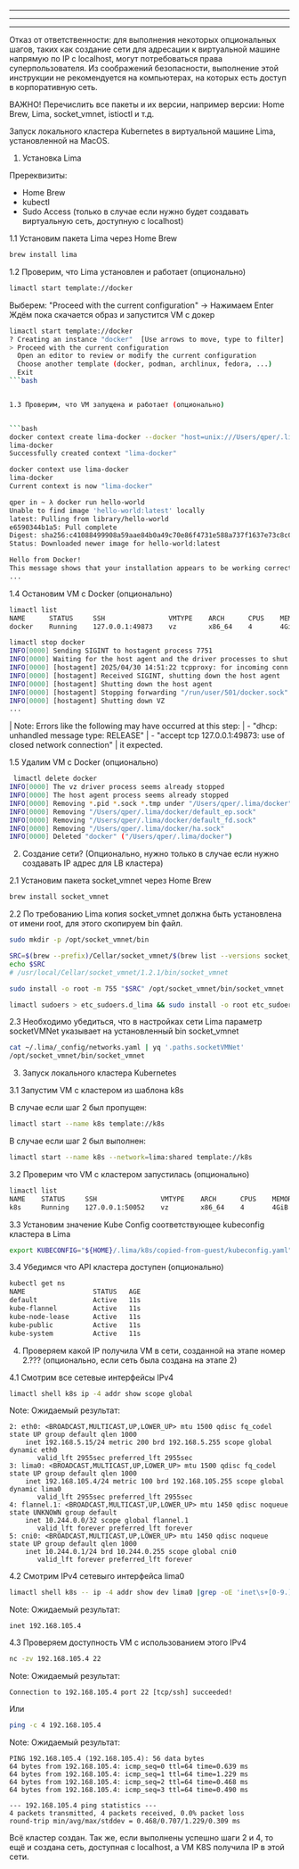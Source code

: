 
***
***
***

Отказ от ответственности: для выполнения некоторых опциональных шагов, таких как создание сети для адресации к виртуальной машине напрямую по IP с localhost, могут потребоваться права суперпользователя. Из соображений безопасности, выполнение этой инструкции не рекомендуется на компьютерах, на которых есть доступ в корпоративную сеть.

ВАЖНО! Перечислить все пакеты и их версии, например версии: Home Brew, Lima, socket_vmnet, istioctl и т.д.

Запуск локального кластера Kubernetes в виртуальной машине Lima, установленной на MacOS.

1. Установка Lima

Пререквизиты:
- Home Brew
- kubectl
- Sudo Access (только в случае если нужно будет создавать виртуальную сеть, доступную с localhost)


1.1 Установим пакета Lima через Home Brew

```bash
brew install lima
```


1.2 Проверим, что Lima установлен и работает (опционально)

```bash
limactl start template://docker
```


Выберем: "Proceed with the current configuration" -> Нажимаем Enter
Ждём пока скачается образ и запустится VM c докер

```bash
limactl start template://docker
? Creating an instance "docker"  [Use arrows to move, type to filter]
> Proceed with the current configuration
  Open an editor to review or modify the current configuration
  Choose another template (docker, podman, archlinux, fedora, ...)
  Exit
```bash


1.3 Проверим, что VM запущена и работает (опционально)


```bash
docker context create lima-docker --docker "host=unix:///Users/qper/.lima/docker/sock/docker.sock"
lima-docker
Successfully created context "lima-docker"
```

```bash
docker context use lima-docker
lima-docker
Current context is now "lima-docker"
```


```bash
qper in ~ λ docker run hello-world
Unable to find image 'hello-world:latest' locally
latest: Pulling from library/hello-world
e6590344b1a5: Pull complete 
Digest: sha256:c41088499908a59aae84b0a49c70e86f4731e588a737f1637e73c8c09d995654
Status: Downloaded newer image for hello-world:latest

Hello from Docker!
This message shows that your installation appears to be working correctly.
...
```

1.4 Остановим VM с Docker (опционально)

```bash
limactl list
NAME      STATUS     SSH                VMTYPE    ARCH      CPUS    MEMORY    DISK      DIR
docker    Running    127.0.0.1:49873    vz        x86_64    4       4GiB      100GiB    ~/.lima/docker
```

```bash
limactl stop docker
INFO[0000] Sending SIGINT to hostagent process 7751     
INFO[0000] Waiting for the host agent and the driver processes to shut down 
INFO[0000] [hostagent] 2025/04/30 14:51:22 tcpproxy: for incoming conn 127.0.0.1:49877, error dialing "192.168.5.15:22": connect tcp 192.168.5.15:22: connection was refused 
INFO[0000] [hostagent] Received SIGINT, shutting down the host agent 
INFO[0000] [hostagent] Shutting down the host agent     
INFO[0000] [hostagent] Stopping forwarding "/run/user/501/docker.sock" (guest) to "/Users/qper/.lima/docker/sock/docker.sock" (host) 
INFO[0000] [hostagent] Shutting down VZ
...
```

| Note: Errors like the following may have occurred at this step:
| - "dhcp: unhandled message type: RELEASE" 
| - "accept tcp 127.0.0.1:49873: use of closed network connection"
| it expected.

1.5 Удалим VM с Docker (опционально)

```bash
 limactl delete docker 
INFO[0000] The vz driver process seems already stopped  
INFO[0000] The host agent process seems already stopped 
INFO[0000] Removing *.pid *.sock *.tmp under "/Users/qper/.lima/docker" 
INFO[0000] Removing "/Users/qper/.lima/docker/default_ep.sock" 
INFO[0000] Removing "/Users/qper/.lima/docker/default_fd.sock" 
INFO[0000] Removing "/Users/qper/.lima/docker/ha.sock"  
INFO[0000] Deleted "docker" ("/Users/qper/.lima/docker") 
```

2. Создание сети? (Опционально, нужно только в случае если нужно создавать IP адрес для LB кластера)

2.1 Установим пакета socket_vmnet через Home Brew

```bash
brew install socket_vmnet
```

2.2 По требованию Lima копия socket_vmnet должна быть установлена от имени root, для этого скопируем bin файл.


```bash
sudo mkdir -p /opt/socket_vmnet/bin
```

```bash
SRC=$(brew --prefix)/Cellar/socket_vmnet/$(brew list --versions socket_vmnet | awk '{print $2}')/bin/socket_vmnet
echo $SRC
# /usr/local/Cellar/socket_vmnet/1.2.1/bin/socket_vmnet
```

```bash
sudo install -o root -m 755 "$SRC" /opt/socket_vmnet/bin/socket_vmnet
```

```bash
limactl sudoers > etc_sudoers.d_lima && sudo install -o root etc_sudoers.d_lima "/private/etc/sudoers.d/lima"
```

2.3 Необходимо убедиться, что в настройках сети Lima параметр socketVMNet указывает на установленный bin socket_vmnet

```bash
cat ~/.lima/_config/networks.yaml | yq '.paths.socketVMNet'
/opt/socket_vmnet/bin/socket_vmnet
```


3. Запуск локального кластера Kubernetes

3.1 Запустим VM с кластером из шаблона k8s

В случае если шаг 2 был пропущен:

```bash
limactl start --name k8s template://k8s
```

В случае если шаг 2 был выполнен:

```bash
limactl start --name k8s --network=lima:shared template://k8s
```


3.2 Проверим что VM с кластером запустилась (опционально)

```bash
limactl list
NAME    STATUS     SSH                VMTYPE    ARCH      CPUS    MEMORY    DISK      DIR
k8s     Running    127.0.0.1:50052    vz        x86_64    4       4GiB      100GiB    ~/.lima/k8s
```


3.3 Установим значение Kube Config соответствующее kubeconfig кластера в Lima
```bash
export KUBECONFIG="${HOME}/.lima/k8s/copied-from-guest/kubeconfig.yaml"
```

3.4 Убедимся что API кластера доступен (опционально)

```bash
kubectl get ns
NAME                 STATUS   AGE
default              Active   11s
kube-flannel         Active   11s
kube-node-lease      Active   11s
kube-public          Active   11s
kube-system          Active   11s
```

4. Проверяем какой IP получила VM в сети, созданной на этапе номер 2.??? (опционально, если сеть была создана на этапе 2)

4.1 Смотрим все сетевые интерфейсы IPv4

```bash
limactl shell k8s ip -4 addr show scope global
```

Note: Ожидаемый результат:

```log
2: eth0: <BROADCAST,MULTICAST,UP,LOWER_UP> mtu 1500 qdisc fq_codel state UP group default qlen 1000
    inet 192.168.5.15/24 metric 200 brd 192.168.5.255 scope global dynamic eth0
       valid_lft 2955sec preferred_lft 2955sec
3: lima0: <BROADCAST,MULTICAST,UP,LOWER_UP> mtu 1500 qdisc fq_codel state UP group default qlen 1000
    inet 192.168.105.4/24 metric 100 brd 192.168.105.255 scope global dynamic lima0
       valid_lft 2955sec preferred_lft 2955sec
4: flannel.1: <BROADCAST,MULTICAST,UP,LOWER_UP> mtu 1450 qdisc noqueue state UNKNOWN group default 
    inet 10.244.0.0/32 scope global flannel.1
       valid_lft forever preferred_lft forever
5: cni0: <BROADCAST,MULTICAST,UP,LOWER_UP> mtu 1450 qdisc noqueue state UP group default qlen 1000
    inet 10.244.0.1/24 brd 10.244.0.255 scope global cni0
       valid_lft forever preferred_lft forever
```

4.2 Смотрим IPv4 сетевыго интерфейса lima0

```bash
limactl shell k8s -- ip -4 addr show dev lima0 |grep -oE 'inet\s+[0-9.]+'
```

Note: Ожидаемый результат:

```log
inet 192.168.105.4
```

4.3 Проверяем доступность VM с использованием этого IPv4


```bash
nc -zv 192.168.105.4 22
```

Note: Ожидаемый результат:

```log
Connection to 192.168.105.4 port 22 [tcp/ssh] succeeded!
```

Или

```bash
ping -c 4 192.168.105.4
```

Note: Ожидаемый результат:

```log
PING 192.168.105.4 (192.168.105.4): 56 data bytes
64 bytes from 192.168.105.4: icmp_seq=0 ttl=64 time=0.639 ms
64 bytes from 192.168.105.4: icmp_seq=1 ttl=64 time=1.229 ms
64 bytes from 192.168.105.4: icmp_seq=2 ttl=64 time=0.468 ms
64 bytes from 192.168.105.4: icmp_seq=3 ttl=64 time=0.490 ms

--- 192.168.105.4 ping statistics ---
4 packets transmitted, 4 packets received, 0.0% packet loss
round-trip min/avg/max/stddev = 0.468/0.707/1.229/0.309 ms
```

Всё кластер создан.
Так же, если выполнены успешно шаги 2 и 4, то ещё и создана сеть, доступная с localhost, а VM K8S получила IP в этой сети.
